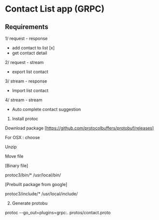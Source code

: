# Contact List app (GRPC)

## Requirements
1/ request - response 

- add contact to list [x]
- get contact detail

2/ request - stream
- export list contact

3/ stream - response
- Import list contact

4/ stream - stream
- Auto complete contact  suggestion


1. Install protoc

Download package [https://github.com/protocolbuffers/protobuf/releases]

For OSX : choose 

Unzip

Move file 

[Binary file]

protoc3/bin/* /usr/local/bin/

[Prebuilt package from google]

protoc3/include/* /usr/local/include/

2. Generate protobu

protoc  --go_out=plugins=grpc:. protos/contact.proto
